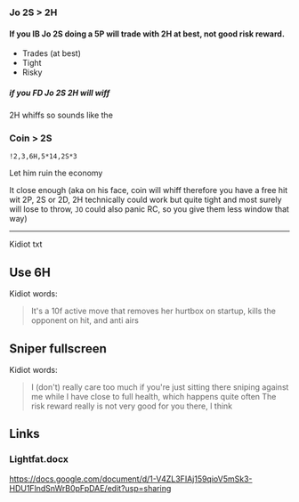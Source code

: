 ### Jo 2S > 2H

#### If you IB Jo 2S doing a 5P will trade with 2H at best, not good risk reward.

- Trades (at best)
- Tight
- Risky

##### if you FD Jo 2S 2H will wiff

2H whiffs so sounds like the

### Coin > 2S

`!2,3,6H,5*14,2S*3`

Let him ruin the economy

It close enough (aka on his face, coin will whiff therefore you have a free hit wit 2P, 2S or 2D, 2H technically could work but quite tight and most surely will lose to throw, `JO` could also panic RC, so you give them less window that way) 

--- 

Kidiot txt


## Use 6H

Kidiot words:

> It's a 10f active move that removes her hurtbox on startup, kills the opponent on hit, and anti airs

## Sniper fullscreen

Kidiot words:

> I (don't) really care too much if you're just sitting there sniping against me while I have close to full health, which happens quite often
> The risk reward really is not very good for you there, I think

## Links

### Lightfat.docx

https://docs.google.com/document/d/1-V4ZL3FIAj159qioV5mSk3-HDU1FlndSnWrB0pFpDAE/edit?usp=sharing
